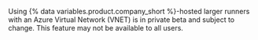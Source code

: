 Using {% data variables.product.company_short %}-hosted larger runners with an Azure Virtual Network (VNET) is in private beta and subject to change. This feature may not be available to all users.